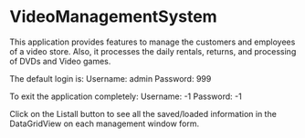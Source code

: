 VideoManagementSystem
=====================

This application provides features to manage the customers and employees of a video store. Also, it processes the daily rentals, returns, and processing of DVDs and Video games.

The default login is:
Username: admin
Password: 999


To exit the application completely:
Username: -1
Password: -1


Click on the Listall button to see all the saved/loaded information in the DataGridView on each management window form.
